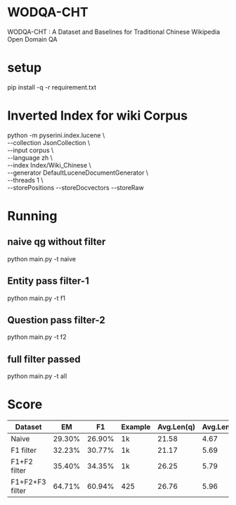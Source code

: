 # WODQA-CHT
WODQA-CHT : A Dataset and Baselines for Traditional Chinese Wikipedia Open Domain QA

# setup
pip install -q -r requirement.txt

# Inverted Index for wiki Corpus
python -m pyserini.index.lucene \\ <br>
  --collection JsonCollection \\  <br>
  --input corpus \\  <br>
  --language zh \\  <br>
  --index Index/Wiki_Chinese \\  <br>
  --generator DefaultLuceneDocumentGenerator \\  <br>
  --threads 1 \\  <br>
  --storePositions --storeDocvectors --storeRaw
  
  
 # Running
 
 ## naive qg without filter
 python main.py -t naive
 
 ## Entity pass filter-1
 python main.py -t f1
 
 ## Question pass filter-2
 python main.py -t f2
  
 ## full filter passed
 python main.py -t all
 
 
 # Score
 
| Dataset  | EM  | F1  |  Example | Avg.Len(q)  | Avg.Len(a)  |  
|---|---|---|---|---|---|
|  Naive            | 29.30%  | 26.90%  | 1k  | 21.58  | 4.67  |
|  F1 filter        | 32.23%  | 30.77%  | 1k  | 21.17  | 5.69  |
|  F1+F2 filter     | 35.40%  | 34.35%  | 1k  | 26.25  | 5.79  |
|  F1+F2+F3 filter  | 64.71%  | 60.94%  | 425 | 26.76  | 5.96  |


 
